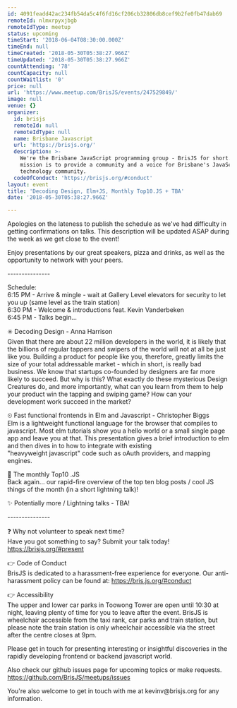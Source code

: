 ```yaml
---
id: 4091feadd42ac234fb54da5c4f6fd16cf206cb32806db8cef9b2fe0fb47dab69
remoteId: nlmxrpyxjbgb
remoteIdType: meetup
status: upcoming
timeStart: '2018-06-04T08:30:00.000Z'
timeEnd: null
timeCreated: '2018-05-30T05:38:27.966Z'
timeUpdated: '2018-05-30T05:38:27.966Z'
countAttending: '78'
countCapacity: null
countWaitlist: '0'
price: null
url: 'https://www.meetup.com/BrisJS/events/247529849/'
image: null
venue: {}
organizer:
  id: brisjs
  remoteId: null
  remoteIdType: null
  name: Brisbane Javascript
  url: 'https://brisjs.org/'
  description: >-
    We're the Brisbane JavaScript programming group - BrisJS for short. Our
    mission is to provide a community and a voice for Brisbane's JavaScript
    technology community.
  codeOfConduct: 'https://brisjs.org/#conduct'
layout: event
title: 'Decoding Design, Elm+JS, Monthly Top10.JS + TBA'
date: '2018-05-30T05:38:27.966Z'

---
```

<p>Apologies on the lateness to publish the schedule as we've had difficulty in getting confirmations on talks. This description will be updated ASAP during the week as we get close to the event!</p> <p>Enjoy presentations by our great speakers, pizza and drinks, as well as the opportunity to network with your peers.</p> <p>---------------</p> <p>Schedule:<br/>6:15 PM - Arrive &amp; mingle - wait at Gallery Level elevators for security to let you up (same level as the train station)<br/>6:30 PM - Welcome &amp; introductions feat. Kevin Vanderbeken<br/>6:45 PM - Talks begin…</p> <p>✳️ Decoding Design - Anna Harrison<br/>Given that there are about 22 million developers in the world, it is likely that the billions of regular tappers and swipers of the world will not at all be just like you. Building a product for people like you, therefore, greatly limits the size of your total addressable market - which in short, is really bad business. We know that startups co-founded by designers are far more likely to succeed. But why is this? What exactly do these mysterious Design Creatures do, and more importantly, what can you learn from them to help your product win the tapping and swiping game? How can your development work succeed in the market?</p> <p>⏲ Fast functional frontends in Elm and Javascript - Christopher Biggs<br/>Elm is a lightweight functional language for the browser that compiles to javascript. Most elm tutorials show you a hello world or a small single page app and leave you at that. This presentation gives a brief introduction to elm and then dives in to how to integrate with existing<br/>"heavyweight javascript" code such as oAuth providers, and mapping engines.</p> <p>📆 The monthly Top10 .JS<br/>Back again... our rapid-fire overview of the top ten blog posts / cool JS things of the month (in a short lightning talk)!</p> <p>✨ Potentially more / Lightning talks - TBA!</p> <p>---------------</p> <p>❓ Why not volunteer to speak next time?<br/>Have you got something to say? Submit your talk today! <a href="https://brisjs.org/#present" class="linkified">https://brisjs.org/#present</a></p> <p>👉 Code of Conduct<br/>BrisJS is dedicated to a harassment-free experience for everyone. Our anti-harassment policy can be found at: <a href="https://bris.js.org/#conduct" class="linkified">https://bris.js.org/#conduct</a></p> <p>👉 Accessibility<br/>The upper and lower car parks in Toowong Tower are open until 10:30 at night, leaving plenty of time for you to leave after the event. BrisJS is wheelchair accessible from the taxi rank, car parks and train station, but please note the train station is only wheelchair accessible via the street after the centre closes at 9pm.</p> <p>Please get in touch for presenting interesting or insightful discoveries in the rapidly developing frontend or backend javascript world.</p> <p>Also check our github issues page for upcoming topics or make requests. <a href="https://github.com/BrisJS/meetups/issues" class="linkified">https://github.com/BrisJS/meetups/issues</a></p> <p>You're also welcome to get in touch with me at kevinv@brisjs.org for any information.</p>
